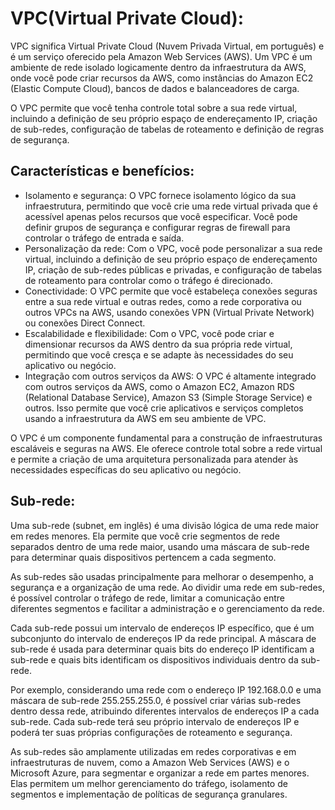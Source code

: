 # VPC(Virtual Private Cloud):
VPC significa Virtual Private Cloud (Nuvem Privada Virtual, em português) e é um serviço oferecido pela Amazon Web Services (AWS). Um VPC é um ambiente de rede isolado logicamente dentro da infraestrutura da AWS, onde você pode criar recursos da AWS, como instâncias do Amazon EC2 (Elastic Compute Cloud), bancos de dados e balanceadores de carga.

O VPC permite que você tenha controle total sobre a sua rede virtual, incluindo a definição de seu próprio espaço de endereçamento IP, criação de sub-redes, configuração de tabelas de roteamento e definição de regras de segurança.

## Características e benefícios:
- Isolamento e segurança: O VPC fornece isolamento lógico da sua infraestrutura, permitindo que você crie uma rede virtual privada que é acessível apenas pelos recursos que você especificar. Você pode definir grupos de segurança e configurar regras de firewall para controlar o tráfego de entrada e saída.
- Personalização da rede: Com o VPC, você pode personalizar a sua rede virtual, incluindo a definição de seu próprio espaço de endereçamento IP, criação de sub-redes públicas e privadas, e configuração de tabelas de roteamento para controlar como o tráfego é direcionado.
- Conectividade: O VPC permite que você estabeleça conexões seguras entre a sua rede virtual e outras redes, como a rede corporativa ou outros VPCs na AWS, usando conexões VPN (Virtual Private Network) ou conexões Direct Connect.
- Escalabilidade e flexibilidade: Com o VPC, você pode criar e dimensionar recursos da AWS dentro da sua própria rede virtual, permitindo que você cresça e se adapte às necessidades do seu aplicativo ou negócio.
- Integração com outros serviços da AWS: O VPC é altamente integrado com outros serviços da AWS, como o Amazon EC2, Amazon RDS (Relational Database Service), Amazon S3 (Simple Storage Service) e outros. Isso permite que você crie aplicativos e serviços completos usando a infraestrutura da AWS em seu ambiente de VPC.

O VPC é um componente fundamental para a construção de infraestruturas escaláveis e seguras na AWS. Ele oferece controle total sobre a rede virtual e permite a criação de uma arquitetura personalizada para atender às necessidades específicas do seu aplicativo ou negócio.

## Sub-rede:
Uma sub-rede (subnet, em inglês) é uma divisão lógica de uma rede maior em redes menores. Ela permite que você crie segmentos de rede separados dentro de uma rede maior, usando uma máscara de sub-rede para determinar quais dispositivos pertencem a cada segmento.

As sub-redes são usadas principalmente para melhorar o desempenho, a segurança e a organização de uma rede. Ao dividir uma rede em sub-redes, é possível controlar o tráfego de rede, limitar a comunicação entre diferentes segmentos e facilitar a administração e o gerenciamento da rede.

Cada sub-rede possui um intervalo de endereços IP específico, que é um subconjunto do intervalo de endereços IP da rede principal. A máscara de sub-rede é usada para determinar quais bits do endereço IP identificam a sub-rede e quais bits identificam os dispositivos individuais dentro da sub-rede.

Por exemplo, considerando uma rede com o endereço IP 192.168.0.0 e uma máscara de sub-rede 255.255.255.0, é possível criar várias sub-redes dentro dessa rede, atribuindo diferentes intervalos de endereços IP a cada sub-rede. Cada sub-rede terá seu próprio intervalo de endereços IP e poderá ter suas próprias configurações de roteamento e segurança.

As sub-redes são amplamente utilizadas em redes corporativas e em infraestruturas de nuvem, como a Amazon Web Services (AWS) e o Microsoft Azure, para segmentar e organizar a rede em partes menores. Elas permitem um melhor gerenciamento do tráfego, isolamento de segmentos e implementação de políticas de segurança granulares.

